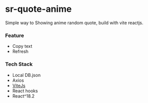 # sr-quote-anime
Simple way to Showing anime random quote, build with vite reactjs.

### Feature
- Copy text
- Refresh

### Tech Stack
- Local DB.json
- Axios
- [ViteJs](https://vitejs.dev/)
- React hooks
- React^18.2
